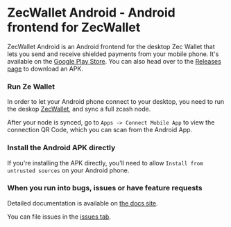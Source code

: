 # ZecWallet Android - Android frontend for ZecWallet

ZecWallet Android is an Android frontend for the desktop Zec Wallet that lets you send and receive shielded payments from your mobile phone. It's available on the [Google Play Store](https://play.google.com/store/apps/details?id=com.adityapk.zcash.zqwandroid). You can also head over to the [Releases page](https://github.com/adityapk00/zqwandroid/releases) to download an APK. 

### Run Ze Wallet
In order to let your Android phone connect to your desktop, you need to run the deskop [ZecWallet](https://github.com/ZcashFoundation/zecwallet), and sync a full zcash node.

After your node is synced, go to `Apps -> Connect Mobile App` to view the connection QR Code, which you can scan from the Android App. 

### Install the Android APK directly
If you're installing the APK directly, you'll need to allow `Install from untrusted sources` on your Android phone.

### When you run into bugs, issues or have feature requests
Detailed documentation is available on [the docs site](https://docs.zecqtwallet.com/android/).

You can file issues in the [issues tab](https://github.com/adityapk00/zqwandroid/issues). 

